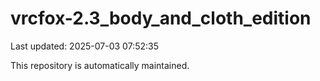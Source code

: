 # vrcfox-2.3_body_and_cloth_edition

Last updated: 2025-07-03 07:52:35

This repository is automatically maintained.
